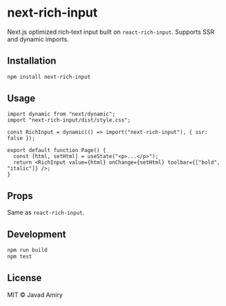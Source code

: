 # next-rich-input

Next.js optimized rich‑text input built on `react-rich-input`. Supports SSR and dynamic imports.

## Installation

```bash
npm install next-rich-input
```

## Usage

```tsx
import dynamic from "next/dynamic";
import "next-rich-input/dist/style.css";

const RichInput = dynamic(() => import("next-rich-input"), { ssr: false });

export default function Page() {
  const [html, setHtml] = useState("<p>...</p>");
  return <RichInput value={html} onChange={setHtml} toolbar={["bold", "italic"]} />;
}
```

## Props

Same as `react-rich-input`.

## Development

```bash
npm run build
npm test
```

## License

MIT © Javad Amiry
